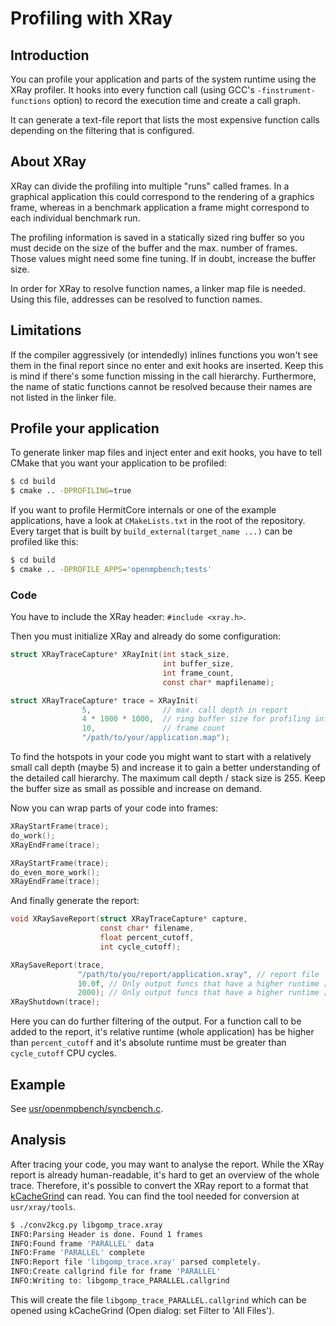# Profiling with XRay

## Introduction

You can profile your application and parts of the system runtime using the XRay
profiler. It hooks into every function call (using GCC's
`-finstrument-functions` option) to record the execution time and create a call
graph.

It can generate a text-file report that lists the most expensive function calls
depending on the filtering that is configured.


## About XRay

XRay can divide the profiling into multiple "runs" called frames. In a graphical
application this could correspond to the rendering of a graphics frame, whereas
in a benchmark application a frame might correspond to each individual benchmark
run.

The profiling information is saved in a statically sized ring buffer so you must
decide on the size of the buffer and the max. number of frames. Those values
might need some fine tuning. If in doubt, increase the buffer size.

In order for XRay to resolve function names, a linker map file is needed. Using
this file, addresses can be resolved to function names.


## Limitations

If the compiler aggressively (or intendedly) inlines functions you won't see
them in the final report since no enter and exit hooks are inserted. Keep this
is mind if there's some function missing in the call hierarchy. Furthermore, the
name of static functions cannot be resolved because their names are not listed
in the linker file.


## Profile your application

To generate linker map files and inject enter and exit hooks, you have to tell
CMake that you want your application to be profiled:

```bash
$ cd build
$ cmake .. -DPROFILING=true
```

If you want to profile HermitCore internals or one of the example applications,
have a look at `CMakeLists.txt` in the root of the repository. Every target that
is built by `build_external(target_name ...)` can be profiled like this:

```bash
$ cd build
$ cmake .. -DPROFILE_APPS='openmpbench;tests'
```

### Code

You have to include the XRay header: `#include <xray.h>`.

Then you must initialize XRay and already do some configuration:

```c
struct XRayTraceCapture* XRayInit(int stack_size,
                                  int buffer_size,
                                  int frame_count,
                                  const char* mapfilename);

struct XRayTraceCapture* trace = XRayInit(
                5,                // max. call depth in report
                4 * 1000 * 1000,  // ring buffer size for profiling information
                10,               // frame count
                "/path/to/your/application.map");
```

To find the hotspots in your code you might want to start with a relatively
small call depth (maybe 5) and increase it to gain a better understanding of the
detailed call hierarchy. The maximum call depth / stack size is 255. Keep the
buffer size as small as possible and increase on demand.

Now you can wrap parts of your code into frames:

```c
XRayStartFrame(trace);
do_work();
XRayEndFrame(trace);

XRayStartFrame(trace);
do_even_more_work();
XRayEndFrame(trace);
```

And finally generate the report:

```c
void XRaySaveReport(struct XRayTraceCapture* capture,
                    const char* filename,
                    float percent_cutoff,
                    int cycle_cutoff);

XRaySaveReport(trace,
               "/path/to/you/report/application.xray", // report file
               10.0f, // Only output funcs that have a higher runtime [%]
               2000); // Only output funcs that have a higher runtime [cycles]
XRayShutdown(trace);
```

Here you can do further filtering of the output. For a function call to be added
to the report, it's relative runtime (whole application) has be higher than
`percent_cutoff` and it's absolute runtime must be greater than `cycle_cutoff`
CPU cycles.


## Example

See [usr/openmpbench/syncbench.c](https://github.com/RWTH-OS/HermitCore/blob/master/usr/openmpbench/syncbench.c).


## Analysis

After tracing your code, you may want to analyse the report. While the XRay
report is already human-readable, it's hard to get an overview of the whole
trace. Therefore, it's possible to convert the XRay report to a format that
[kCacheGrind](https://kcachegrind.github.io) can read. You can find the tool
needed for conversion at `usr/xray/tools`.

```bash
$ ./conv2kcg.py libgomp_trace.xray 
INFO:Parsing Header is done. Found 1 frames
INFO:Found frame 'PARALLEL' data
INFO:Frame 'PARALLEL' complete
INFO:Report file 'libgomp_trace.xray' parsed completely.
INFO:Create callgrind file for frame 'PARALLEL'
INFO:Writing to: libgomp_trace_PARALLEL.callgrind
```

This will create the file `libgomp_trace_PARALLEL.callgrind` which can be opened
using kCacheGrind (Open dialog: set Filter to 'All Files').
